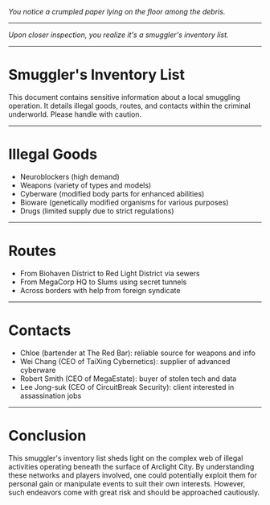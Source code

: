
*You notice a crumpled paper lying on the floor among the debris.*

---

*Upon closer inspection, you realize it's a smuggler's inventory list.*

---

# Smuggler's Inventory List

This document contains sensitive information about a local smuggling operation. It details illegal goods, routes, and contacts within the criminal underworld. Please handle with caution.

---

# Illegal Goods

- Neuroblockers (high demand)
- Weapons (variety of types and models)
- Cyberware (modified body parts for enhanced abilities)
- Bioware (genetically modified organisms for various purposes)
- Drugs (limited supply due to strict regulations)

---

# Routes

- From Biohaven District to Red Light District via sewers
- From MegaCorp HQ to Slums using secret tunnels
- Across borders with help from foreign syndicate

---

# Contacts

- Chloe (bartender at The Red Bar): reliable source for weapons and info
- Wei Chang (CEO of TaiXing Cybernetics): supplier of advanced cyberware
- Robert Smith (CEO of MegaEstate): buyer of stolen tech and data
- Lee Jong-suk (CEO of CircuitBreak Security): client interested in assassination jobs

---

# Conclusion

This smuggler's inventory list sheds light on the complex web of illegal activities operating beneath the surface of Arclight City. By understanding these networks and players involved, one could potentially exploit them for personal gain or manipulate events to suit their own interests. However, such endeavors come with great risk and should be approached cautiously.